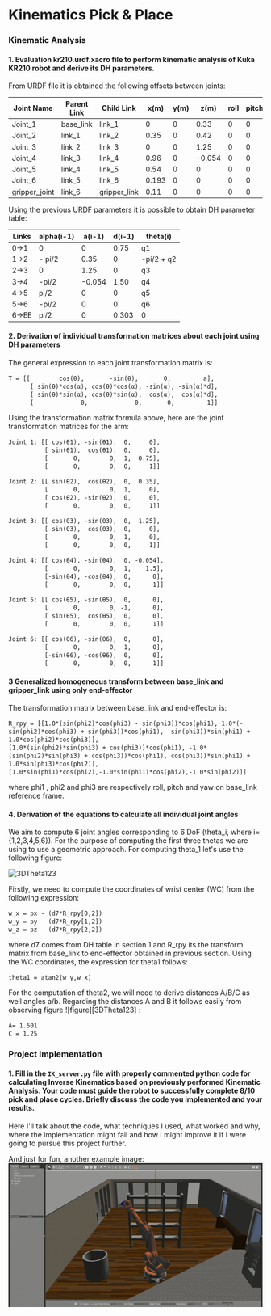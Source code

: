 # Kinematics Pick & Place

[//]: # (Image References)

[image1]: ./misc_images/misc1.png
[image2]: ./misc_images/misc3.png
[image3]: ./misc_images/misc2.png
  


### Kinematic Analysis
#### 1. Evaluation kr210.urdf.xacro file to perform kinematic analysis of Kuka KR210 robot and derive its DH parameters.
From URDF file it is obtained the following offsets between joints:

Joint Name | Parent Link |Child Link | x(m) | y(m) | z(m) | roll | pitch | yaw
--- | --- | --- | --- | ---| ---|---|---|---
Joint_1| base_link |link_1  | 0     |0  |0.33   |0 |0 |0  
Joint_2| link_1    | link_2 |  0.35 | 0 |  0.42 |0 |0 |0 
Joint_3| link_2    | link_3 | 0     | 0 | 1.25  |0 |0 |0 
Joint_4|  link_3   | link_4 |0.96   | 0 | -0.054|0 |0 |0 
Joint_5| link_4    | link_5 | 0.54  |0  | 0     |0 |0 |0 
Joint_6| link_5    | link_6 | 0.193 | 0 | 0     |0 |0 |0 
gripper_joint |link_6| gripper_link|0.11|0 | 0     |0 |0 |0   

Using the previous URDF parameters it is possible to obtain DH parameter table:

Links | alpha(i-1) | a(i-1) | d(i-1) | theta(i)
--- | --- | --- | --- | ---
0->1 | 0 | 0 | 0.75 | q1
1->2 | - pi/2 | 0.35 | 0 | -pi/2 + q2
2->3 | 0 | 1.25 | 0 | q3
3->4 |  -pi/2 | -0.054 | 1.50 | q4
4->5 | pi/2 | 0 | 0 | q5
5->6 | -pi/2 | 0 | 0 | q6
6->EE | pi/2 | 0 | 0.303 | 0


#### 2. Derivation of individual transformation matrices about each joint using DH parameters

The general expression to each joint transformation matrix is:
```
T = [[        cos(θ),       -sin(θ),       0,         a],
      [ sin(θ)*cos(α), cos(θ)*cos(α), -sin(α), -sin(α)*d],
      [ sin(θ)*sin(α), cos(θ)*sin(α),  cos(α),  cos(α)*d],
      [             0,             0,       0,         1]]
```

Using the transformation matrix formula above, here are the joint transformation matrices for the arm:

```
Joint 1: [[ cos(θ1), -sin(θ1),  0,     0],
          [ sin(θ1),  cos(θ1),  0,     0],
          [       0,        0,  1,  0.75],
          [       0,        0,  0,     1]]
```

```
Joint 2: [[ sin(θ2),  cos(θ2),  0,  0.35],
          [       0,        0,  1,     0],
          [ cos(θ2), -sin(θ2),  0,     0],
          [       0,        0,  0,     1]]
```

```
Joint 3: [[ cos(θ3), -sin(θ3),  0,  1.25],
          [ sin(θ3),  cos(θ3),  0,     0],
          [       0,        0,  1,     0],
          [       0,        0,  0,     1]]
```

```
Joint 4: [[ cos(θ4), -sin(θ4),  0, -0.054],
          [       0,        0,  1,    1.5],
          [-sin(θ4), -cos(θ4),  0,      0],
          [       0,        0,  0,      1]]
```

```
Joint 5: [[ cos(θ5), -sin(θ5),  0,      0],
          [       0,        0, -1,      0],
          [ sin(θ5),  cos(θ5),  0,      0],
          [       0,        0,  0,      1]]
```

```
Joint 6: [[ cos(θ6), -sin(θ6),  0,      0],
          [       0,        0,  1,      0],
          [-sin(θ6), -cos(θ6),  0,      0],
          [       0,        0,  0,      1]]
```
 

#### 3 Generalized homogeneous transform between base_link and gripper_link using only end-effector
The transformation matrix between base_link and end-effector is: 
```
R_rpy = [[1.0*(sin(phi2)*cos(phi3) - sin(phi3))*cos(phi1), 1.0*(-sin(phi2)*cos(phi3) + sin(phi3))*cos(phi1),- sin(phi3))*sin(phi1) + 1.0*cos(phi2)*cos(phi3)],
[1.0*(sin(phi2)*sin(phi3) + cos(phi3))*cos(phi1), -1.0*(sin(phi2)*sin(phi3) + cos(phi3))*cos(phi1), cos(phi3))*sin(phi1) + 1.0*sin(phi3)*cos(phi2)],
[1.0*sin(phi1)*cos(phi2),-1.0*sin(phi1)*cos(phi2),-1.0*sin(phi2)]]

```
where phi1 , phi2 and phi3 are respectively roll, pitch and yaw on base_link reference frame. 

#### 4. Derivation of the equations to calculate all individual joint angles

We aim to compute 6 joint angles corresponding to 6 DoF (theta_i, where i= {1,2,3,4,5,6}). For the purpose of computing the first three thetas we are using to use a geometric approach. 
For computing theta_1 let's use the following figure:

![3DTheta123](https://github.com/BrunoEduardoCSantos/Pick-and-Place/blob/master/misc_images/theta13D.png)


Firstly, we need to compute the coordinates of wrist center (WC) from the following expression:

```
w_x = px - (d7*R_rpy[0,2])
w_y = py - (d7*R_rpy[1,2])
w_z = pz - (d7*R_rpy[2,2])

```
where d7 comes from DH table in section 1 and R_rpy its the transform matrix from base_link to end-effector obtained in previous section.
Using the WC coordinates, the expression for theta1 follows:

```
theta1 = atan2(w_y,w_x)
```
For the computation of theta2, we will need to derive distances A/B/C as well angles a/b. Regarding the distances A and B it follows easily from observing figure ![figure][3DTheta123] :

```
A= 1.501
C = 1.25

```




### Project Implementation

#### 1. Fill in the `IK_server.py` file with properly commented python code for calculating Inverse Kinematics based on previously performed Kinematic Analysis. Your code must guide the robot to successfully complete 8/10 pick and place cycles. Briefly discuss the code you implemented and your results. 


Here I'll talk about the code, what techniques I used, what worked and why, where the implementation might fail and how I might improve it if I were going to pursue this project further.  


And just for fun, another example image:
![alt text][image3]


